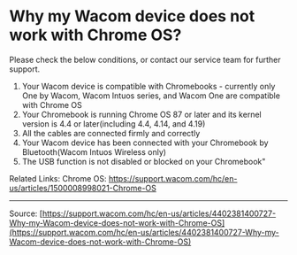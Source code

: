 # Why my Wacom device does not work with Chrome OS?

Please check the below conditions, or contact our service team for further support. 
1) Your Wacom device is compatible with Chromebooks - currently only One by Wacom, Wacom Intuos series, and Wacom One are compatible with Chrome OS
2) Your Chromebook is running Chrome OS 87 or later and its kernel version is 4.4 or later(including 4.4, 4.14, and 4.19)
3) All the cables are connected firmly and correctly
4) Your Wacom device has been connected with your Chromebook by Bluetooth(Wacom Intuos Wireless only)
5) The USB function is not disabled or blocked on your Chromebook"

Related Links:
Chrome OS: https://support.wacom.com/hc/en-us/articles/1500008998021-Chrome-OS

---
Source: [https://support.wacom.com/hc/en-us/articles/4402381400727-Why-my-Wacom-device-does-not-work-with-Chrome-OS](https://support.wacom.com/hc/en-us/articles/4402381400727-Why-my-Wacom-device-does-not-work-with-Chrome-OS)
